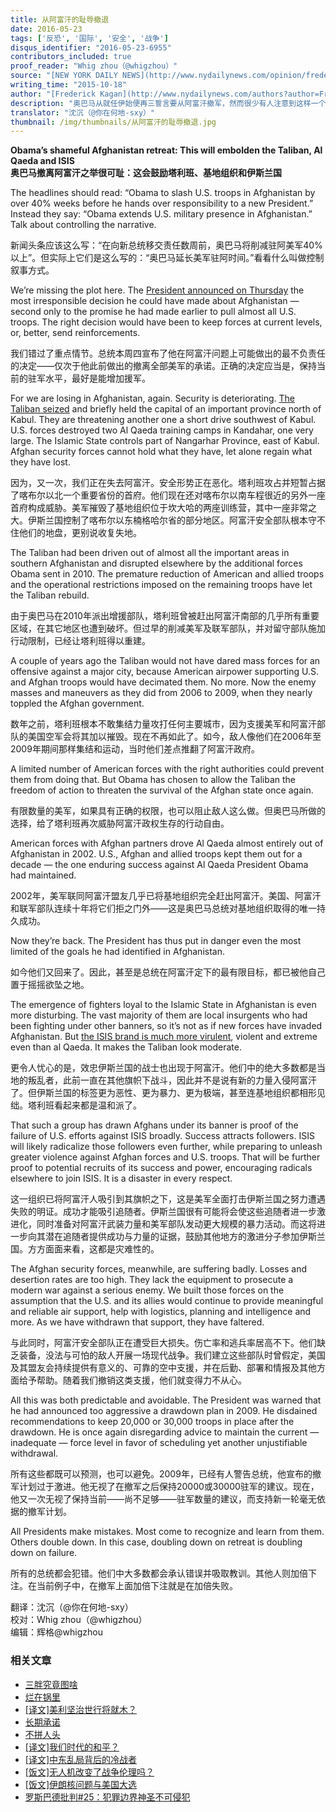 ```yaml
---
title: 从阿富汗的耻辱撤退
date: 2016-05-23
tags: ['反恐', '国际', '安全', '战争']
disqus_identifier: "2016-05-23-6955"
contributors_included: true
proof_reader: "Whig zhou（@whigzhou）"
source: "[NEW YORK DAILY NEWS](http://www.nydailynews.com/opinion/frederick-kagan-obama-shameful-afghanistan-retreat-article-1.2400776)"
writing_time: "2015-10-18"
author: "[Frederick Kagan](http://www.nydailynews.com/authors?author=Frederick-Kagan)"
description: "奥巴马从就任伊始便再三誓言要从阿富汗撤军，然而很少有人注意到这样一个事实：正是从撤军前景开始明朗之际，阿富汗的恐怖活动和美军伤亡也开始急剧增加，而在此前，美军对阿富汗的控制其实相当有效且伤亡极低，这一模式在美国的海外干预中屡屡重现。"
translator: "沈沉（@你在何地-sxy）"
thumbnail: /img/thumbnails/从阿富汗的耻辱撤退.jpg
---
```


**Obama’s shameful Afghanistan retreat: This will embolden the Taliban, Al Qaeda and ISIS**  
**奥巴马撤离阿富汗之举很可耻：这会鼓励塔利班、基地组织和伊斯兰国**

The headlines should read: “Obama to slash U.S. troops in Afghanistan by over 40% weeks before he hands over responsibility to a new President.” Instead they say: “Obama extends U.S. military presence in Afghanistan.” Talk about controlling the narrative.

新闻头条应该这么写：“在向新总统移交责任数周前，奥巴马将削减驻阿美军40%以上”。但实际上它们是这么写的：“奥巴马延长美军驻阿时间。”看看什么叫做控制叙事方式。

We’re missing the plot here. The [President announced on Thursday](http://www.nydailynews.com/news/politics/u-s-halt-afghanistan-withdrawal-5-000-troops-article-1.2398113) the most irresponsible decision he could have made about Afghanistan — second only to the promise he had made earlier to pull almost all U.S. troops. The right decision would have been to keep forces at current levels, or, better, send reinforcements.

我们错过了重点情节。总统本周四宣布了他在阿富汗问题上可能做出的最不负责任的决定——仅次于他此前做出的撤离全部美军的承诺。正确的决定应当是，保持当前的驻军水平，最好是能增加援军。

For we are losing in Afghanistan, again. Security is deteriorating. [The Taliban seized](http://www.nydailynews.com/news/world/afghan-official-taliban-fighters-storm-northern-city-article-1.2376682) and briefly held the capital of an important province north of Kabul. They are threatening another one a short drive southwest of Kabul. U.S. forces destroyed two Al Qaeda training camps in Kandahar, one very large. The Islamic State controls part of Nangarhar Province, east of Kabul. Afghan security forces cannot hold what they have, let alone regain what they have lost.

因为，又一次，我们正在失去阿富汗。安全形势正在恶化。塔利班攻占并短暂占据了喀布尔以北一个重要省份的首府。他们现在还对喀布尔以南车程很近的另外一座首府构成威胁。美军摧毁了基地组织位于坎大哈的两座训练营，其中一座非常之大。伊斯兰国控制了喀布尔以东楠格哈尔省的部分地区。阿富汗安全部队根本守不住他们的地盘，更别说收复失地。

The Taliban had been driven out of almost all the important areas in southern Afghanistan and disrupted elsewhere by the additional forces Obama sent in 2010. The premature reduction of American and allied troops and the operational restrictions imposed on the remaining troops have let the Taliban rebuild.

由于奥巴马在2010年派出增援部队，塔利班曾被赶出阿富汗南部的几乎所有重要区域，在其它地区也遭到破坏。但过早的削减美军及联军部队，并对留守部队施加行动限制，已经让塔利班得以重建。

A couple of years ago the Taliban would not have dared mass forces for an offensive against a major city, because American airpower supporting U.S. and Afghan troops would have decimated them. No more. Now the enemy masses and maneuvers as they did from 2006 to 2009, when they nearly toppled the Afghan government.

数年之前，塔利班根本不敢集结力量攻打任何主要城市，因为支援美军和阿富汗部队的美国空军会将其加以摧毁。现在不再如此了。如今，敌人像他们在2006年至2009年期间那样集结和运动，当时他们差点推翻了阿富汗政府。

A limited number of American forces with the right authorities could prevent them from doing that. But Obama has chosen to allow the Taliban the freedom of action to threaten the survival of the Afghan state once again.

有限数量的美军，如果具有正确的权限，也可以阻止敌人这么做。但奥巴马所做的选择，给了塔利班再次威胁阿富汗政权生存的行动自由。

American forces with Afghan partners drove Al Qaeda almost entirely out of Afghanistan in 2002. U.S., Afghan and allied troops kept them out for a decade — the one enduring success against Al Qaeda President Obama had maintained.

2002年，美军联同阿富汗盟友几乎已将基地组织完全赶出阿富汗。美国、阿富汗和联军部队连续十年将它们拒之门外——这是奥巴马总统对基地组织取得的唯一持久成功。

Now they’re back. The President has thus put in danger even the most limited of the goals he had identified in Afghanistan.

如今他们又回来了。因此，甚至是总统在阿富汗定下的最有限目标，都已被他自己置于摇摇欲坠之地。

The emergence of fighters loyal to the Islamic State in Afghanistan is even more disturbing. The vast majority of them are local insurgents who had been fighting under other banners, so it’s not as if new forces have invaded Afghanistan. But [the ISIS brand is much more virulent](http://www.nydailynews.com/news/world/isis-mission-erase-history-succeeding-article-1.2388506), violent and extreme even than al Qaeda. It makes the Taliban look moderate.

更令人忧心的是，效忠伊斯兰国的战士也出现于阿富汗。他们中的绝大多数都是当地的叛乱者，此前一直在其他旗帜下战斗，因此并不是说有新的力量入侵阿富汗了。但伊斯兰国的标签更为恶性、更为暴力、更为极端，甚至连基地组织都相形见绌。塔利班看起来都是温和派了。

That such a group has drawn Afghans under its banner is proof of the failure of U.S. efforts against ISIS broadly. Success attracts followers. ISIS will likely radicalize those followers even further, while preparing to unleash greater violence against Afghan forces and U.S. troops. That will be further proof to potential recruits of its success and power, encouraging radicals elsewhere to join ISIS. It is a disaster in every respect.

这一组织已将阿富汗人吸引到其旗帜之下，这是美军全面打击伊斯兰国之努力遭遇失败的明证。成功才能吸引追随者。伊斯兰国很有可能将会使这些追随者进一步激进化，同时准备对阿富汗武装力量和美军部队发动更大规模的暴力活动。而这将进一步向其潜在追随者提供成功与力量的证据，鼓励其他地方的激进分子参加伊斯兰国。方方面面来看，这都是灾难性的。

The Afghan security forces, meanwhile, are suffering badly. Losses and desertion rates are too high. They lack the equipment to prosecute a modern war against a serious enemy. We built those forces on the assumption that the U.S. and its allies would continue to provide meaningful and reliable air support, help with logistics, planning and intelligence and more. As we have withdrawn that support, they have faltered.

与此同时，阿富汗安全部队正在遭受巨大损失。伤亡率和逃兵率居高不下。他们缺乏装备，没法与可怕的敌人开展一场现代战争。我们建立这些部队时曾假定，美国及其盟友会持续提供有意义的、可靠的空中支援，并在后勤、部署和情报及其他方面给予帮助。随着我们撤销这类支援，他们就变得力不从心。

All this was both predictable and avoidable. The President was warned that he had announced too aggressive a drawdown plan in 2009. He disdained recommendations to keep 20,000 or 30,000 troops in place after the drawdown. He is once again disregarding advice to maintain the current — inadequate — force level in favor of scheduling yet another unjustifiable withdrawal.

所有这些都既可以预测，也可以避免。2009年，已经有人警告总统，他宣布的撤军计划过于激进。他无视了在撤军之后保持20000或30000驻军的建议。现在，他又一次无视了保持当前——尚不足够——驻军数量的建议，而支持新一轮毫无依据的撤军计划。

All Presidents make mistakes. Most come to recognize and learn from them. Others double down. In this case, doubling down on retreat is doubling down on failure.

所有的总统都会犯错。他们中大多数都会承认错误并吸取教训。其他人则加倍下注。在当前例子中，在撤军上面加倍下注就是在加倍失败。


翻译：沈沉（@你在何地-sxy）  
校对：Whig zhou（@whigzhou）  
编辑：辉格@whigzhou


### 相关文章

* [三胖究竟图啥](https://headsalon.org/archives/7639.html "三胖究竟图啥")
* [烂在锅里](https://headsalon.org/archives/7744.html "烂在锅里")
* [[译文]美利坚治世行将就木？](https://headsalon.org/archives/7088.html "[译文]美利坚治世行将就木？")
* [长期承诺](https://headsalon.org/archives/7199.html "长期承诺")
* [不拼人头](https://headsalon.org/archives/7154.html "不拼人头")
* [[译文]我们时代的和平？](https://headsalon.org/archives/6045.html "[译文]我们时代的和平？")
* [[译文]中东乱局背后的冷战者](https://headsalon.org/archives/5982.html "[译文]中东乱局背后的冷战者")
* [[饭文]无人机改变了战争伦理吗？](https://headsalon.org/archives/4315.html "[饭文]无人机改变了战争伦理吗？")
* [[饭文]伊朗核问题与美国大选](https://headsalon.org/archives/4111.html "[饭文]伊朗核问题与美国大选")
* [罗斯巴德批判#25：犯罪边界神圣不可侵犯](https://headsalon.org/archives/3924.html "罗斯巴德批判#25：犯罪边界神圣不可侵犯")
